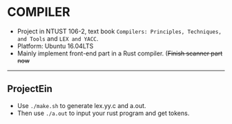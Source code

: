 # COMPILER
* Project in NTUST 106-2, text book `Compilers: Principles, Techniques, and Tools` and `LEX and YACC`.
* Platform: Ubuntu 16.04LTS
* Mainly implement front-end part in a Rust compiler. 
(~~Finish scanner part now~~

***
## ProjectEin
* Use `./make.sh` to generate lex.yy.c and a.out.
* Then use `./a.out` to input your rust program and get tokens.
